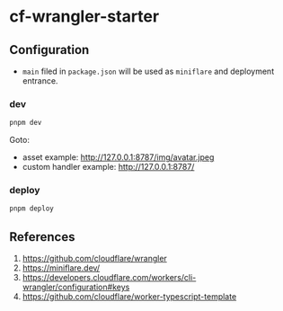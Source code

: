 # cf-wrangler-starter

## Configuration

- `main` filed in `package.json` will be used as `miniflare` and deployment entrance.

### dev

```bash
pnpm dev
```

Goto:

- asset example: http://127.0.0.1:8787/img/avatar.jpeg
- custom handler example: http://127.0.0.1:8787/

### deploy

```bash
pnpm deploy
```

## References

1. https://github.com/cloudflare/wrangler
2. https://miniflare.dev/
3. https://developers.cloudflare.com/workers/cli-wrangler/configuration#keys
4. https://github.com/cloudflare/worker-typescript-template
